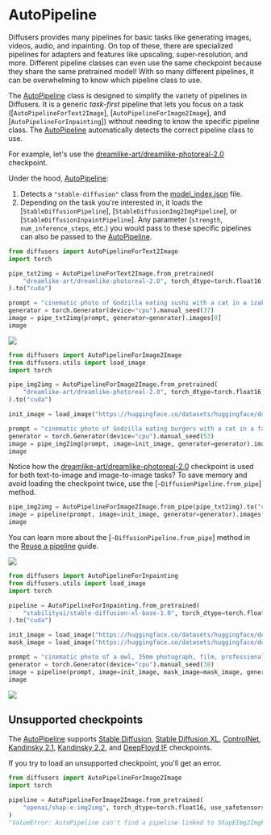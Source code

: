 <!--Copyright 2025 The HuggingFace Team. All rights reserved.

Licensed under the Apache License, Version 2.0 (the "License"); you may not use this file except in compliance with
the License. You may obtain a copy of the License at

http://www.apache.org/licenses/LICENSE-2.0

Unless required by applicable law or agreed to in writing, software distributed under the License is distributed on
an "AS IS" BASIS, WITHOUT WARRANTIES OR CONDITIONS OF ANY KIND, either express or implied. See the License for the
specific language governing permissions and limitations under the License.
-->

# AutoPipeline

Diffusers provides many pipelines for basic tasks like generating images, videos, audio, and inpainting. On top of these, there are specialized pipelines for adapters and features like upscaling, super-resolution, and more. Different pipeline classes can even use the same checkpoint because they share the same pretrained model! With so many different pipelines, it can be overwhelming to know which pipeline class to use.

The [AutoPipeline](../api/pipelines/auto_pipeline) class is designed to simplify the variety of pipelines in Diffusers. It is a generic *task-first* pipeline that lets you focus on a task ([`AutoPipelineForText2Image`], [`AutoPipelineForImage2Image`], and [`AutoPipelineForInpainting`]) without needing to know the specific pipeline class. The [AutoPipeline](../api/pipelines/auto_pipeline) automatically detects the correct pipeline class to use.

For example, let's use the [dreamlike-art/dreamlike-photoreal-2.0](https://hf.co/dreamlike-art/dreamlike-photoreal-2.0) checkpoint.

Under the hood, [AutoPipeline](../api/pipelines/auto_pipeline):

1. Detects a `"stable-diffusion"` class from the [model_index.json](https://hf.co/dreamlike-art/dreamlike-photoreal-2.0/blob/main/model_index.json) file.
2. Depending on the task you're interested in, it loads the [`StableDiffusionPipeline`], [`StableDiffusionImg2ImgPipeline`], or [`StableDiffusionInpaintPipeline`]. Any parameter (`strength`, `num_inference_steps`, etc.) you would pass to these specific pipelines can also be passed to the [AutoPipeline](../api/pipelines/auto_pipeline).

<hfoptions id="autopipeline">
<hfoption id="text-to-image">

```py
from diffusers import AutoPipelineForText2Image
import torch

pipe_txt2img = AutoPipelineForText2Image.from_pretrained(
    "dreamlike-art/dreamlike-photoreal-2.0", torch_dtype=torch.float16, use_safetensors=True
).to("cuda")

prompt = "cinematic photo of Godzilla eating sushi with a cat in a izakaya, 35mm photograph, film, professional, 4k, highly detailed"
generator = torch.Generator(device="cpu").manual_seed(37)
image = pipe_txt2img(prompt, generator=generator).images[0]
image
```

<div class="flex justify-center">
    <img src="https://huggingface.co/datasets/huggingface/documentation-images/resolve/main/diffusers/autopipeline-text2img.png"/>
</div>

</hfoption>
<hfoption id="image-to-image">

```py
from diffusers import AutoPipelineForImage2Image
from diffusers.utils import load_image
import torch

pipe_img2img = AutoPipelineForImage2Image.from_pretrained(
    "dreamlike-art/dreamlike-photoreal-2.0", torch_dtype=torch.float16, use_safetensors=True
).to("cuda")

init_image = load_image("https://huggingface.co/datasets/huggingface/documentation-images/resolve/main/diffusers/autopipeline-text2img.png")

prompt = "cinematic photo of Godzilla eating burgers with a cat in a fast food restaurant, 35mm photograph, film, professional, 4k, highly detailed"
generator = torch.Generator(device="cpu").manual_seed(53)
image = pipe_img2img(prompt, image=init_image, generator=generator).images[0]
image
```

Notice how the [dreamlike-art/dreamlike-photoreal-2.0](https://hf.co/dreamlike-art/dreamlike-photoreal-2.0) checkpoint is used for both text-to-image and image-to-image tasks? To save memory and avoid loading the checkpoint twice, use the [`~DiffusionPipeline.from_pipe`] method.

```py
pipe_img2img = AutoPipelineForImage2Image.from_pipe(pipe_txt2img).to("cuda")
image = pipeline(prompt, image=init_image, generator=generator).images[0]
image
```

You can learn more about the [`~DiffusionPipeline.from_pipe`] method in the [Reuse a pipeline](../using-diffusers/loading#reuse-a-pipeline) guide.

<div class="flex justify-center">
    <img src="https://huggingface.co/datasets/huggingface/documentation-images/resolve/main/diffusers/autopipeline-img2img.png"/>
</div>

</hfoption>
<hfoption id="inpainting">

```py
from diffusers import AutoPipelineForInpainting
from diffusers.utils import load_image
import torch

pipeline = AutoPipelineForInpainting.from_pretrained(
    "stabilityai/stable-diffusion-xl-base-1.0", torch_dtype=torch.float16, use_safetensors=True
).to("cuda")

init_image = load_image("https://huggingface.co/datasets/huggingface/documentation-images/resolve/main/diffusers/autopipeline-img2img.png")
mask_image = load_image("https://huggingface.co/datasets/huggingface/documentation-images/resolve/main/diffusers/autopipeline-mask.png")

prompt = "cinematic photo of a owl, 35mm photograph, film, professional, 4k, highly detailed"
generator = torch.Generator(device="cpu").manual_seed(38)
image = pipeline(prompt, image=init_image, mask_image=mask_image, generator=generator, strength=0.4).images[0]
image
```

<div class="flex justify-center">
    <img src="https://huggingface.co/datasets/huggingface/documentation-images/resolve/main/diffusers/autopipeline-inpaint.png"/>
</div>

</hfoption>
</hfoptions>

## Unsupported checkpoints

The [AutoPipeline](../api/pipelines/auto_pipeline) supports [Stable Diffusion](../api/pipelines/stable_diffusion/overview), [Stable Diffusion XL](../api/pipelines/stable_diffusion/stable_diffusion_xl), [ControlNet](../api/pipelines/controlnet), [Kandinsky 2.1](../api/pipelines/kandinsky.md), [Kandinsky 2.2](../api/pipelines/kandinsky_v22), and [DeepFloyd IF](../api/pipelines/deepfloyd_if) checkpoints.

If you try to load an unsupported checkpoint, you'll get an error.

```py
from diffusers import AutoPipelineForImage2Image
import torch

pipeline = AutoPipelineForImage2Image.from_pretrained(
    "openai/shap-e-img2img", torch_dtype=torch.float16, use_safetensors=True
)
"ValueError: AutoPipeline can't find a pipeline linked to ShapEImg2ImgPipeline for None"
```
